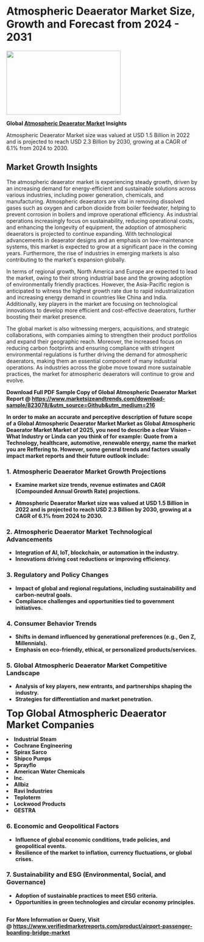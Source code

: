 <H1>Atmospheric Deaerator Market Size, Growth and Forecast from 2024 - 2031</H1><img class="aligncenter size-medium wp-image-584254" src="https://thirdeyenews.in/wp-content/uploads/2024/09/Global-Market-Research-300x168.jpeg" alt="" width="300" height="168" /><p><strong>Global&nbsp;<a href="https://www.marketsizeandtrends.com/download-sample/823078/&amp;utm_source=Github&utm_medium=216">Atmospheric Deaerator Market</a> Insights</strong></p><p>Atmospheric Deaerator Market size was valued at USD 1.5 Billion in 2022 and is projected to reach USD 2.3 Billion by 2030, growing at a CAGR of 6.1% from 2024 to 2030.</p><p><h2>Market Growth Insights</h2> <p>The atmospheric deaerator market is experiencing steady growth, driven by an increasing demand for energy-efficient and sustainable solutions across various industries, including power generation, chemicals, and manufacturing. Atmospheric deaerators are vital in removing dissolved gases such as oxygen and carbon dioxide from boiler feedwater, helping to prevent corrosion in boilers and improve operational efficiency. As industrial operations increasingly focus on sustainability, reducing operational costs, and enhancing the longevity of equipment, the adoption of atmospheric deaerators is projected to continue expanding. With technological advancements in deaerator designs and an emphasis on low-maintenance systems, this market is expected to grow at a significant pace in the coming years. Furthermore, the rise of industries in emerging markets is also contributing to the market's expansion globally.</p> <p><strong></strong></p> <p>In terms of regional growth, North America and Europe are expected to lead the market, owing to their strong industrial base and the growing adoption of environmentally friendly practices. However, the Asia-Pacific region is anticipated to witness the highest growth rate due to rapid industrialization and increasing energy demand in countries like China and India. Additionally, key players in the market are focusing on technological innovations to develop more efficient and cost-effective deaerators, further boosting their market presence.</p> <p>The global market is also witnessing mergers, acquisitions, and strategic collaborations, with companies aiming to strengthen their product portfolios and expand their geographic reach. Moreover, the increased focus on reducing carbon footprints and ensuring compliance with stringent environmental regulations is further driving the demand for atmospheric deaerators, making them an essential component of many industrial operations. As industries across the globe move toward more sustainable practices, the market for atmospheric deaerators will continue to grow and evolve.</p> <p><strong></p><p><span class=""><strong>Download Full PDF Sample Copy of Global Atmospheric Deaerator Market Report</strong> @ <a href="https://www.marketsizeandtrends.com/download-sample/823078/&amp;utm_source=Github&utm_medium=216" target="_blank">https://www.marketsizeandtrends.com/download-sample/823078/&amp;utm_source=Github&utm_medium=216</a></span></p><p>In order to make an accurate and perceptive description of future scope of a Global&nbsp;Atmospheric Deaerator Market Market as Global&nbsp;Atmospheric Deaerator Market Market of 2025, you need to describe a clear Vision &ndash; What Industry or Linda can you think of for example: Quote from a Technology, healthcare, automotive, renewable energy, name the market you are Reffering to. However, some general trends and factors usually impact market reports and their future outlook include:</p><h3>1.&nbsp;<strong>Atmospheric Deaerator Market Growth Projections</strong></h3><ul><li>Examine market size trends, revenue estimates and CAGR (Compounded Annual Growth Rate) projections.</li><li><p>Atmospheric Deaerator Market size was valued at USD 1.5 Billion in 2022 and is projected to reach USD 2.3 Billion by 2030, growing at a CAGR of 6.1% from 2024 to 2030.</p></li></ul><h3>2.&nbsp;<strong>Atmospheric Deaerator Market Technological Advancements</strong></h3><ul><li>Integration of AI, IoT, blockchain, or automation in the industry.</li><li>Innovations driving cost reductions or improving efficiency.</li></ul><h3>3.&nbsp;<strong>Regulatory and Policy Changes</strong></h3><ul><li>Impact of global and regional regulations, including sustainability and carbon-neutral goals.</li><li>Compliance challenges and opportunities tied to government initiatives.</li></ul><h3>4.&nbsp;<strong>Consumer Behavior Trends</strong></h3><ul><li>Shifts in demand influenced by generational preferences (e.g., Gen Z, Millennials).</li><li>Emphasis on eco-friendly, ethical, or personalized products/services.</li></ul><h3>5.&nbsp;<strong>Global Atmospheric Deaerator Market Competitive Landscape</strong></h3><ul><li>Analysis of key players, new entrants, and partnerships shaping the industry.</li><li>Strategies for differentiation and market penetration.</li></ul><p data-pm-slice="1 1 []"><span style="color: inherit; font-family: inherit; font-size: 25px;">Top Global Atmospheric Deaerator Market Companies</span></p><div class="" data-test-id=""><p><li>Industrial Steam</li><li> Cochrane Engineering</li><li> Spirax Sarco</li><li> Shipco Pumps</li><li> Sprayflo</li><li> American Water Chemicals</li><li>Inc.</li><li> Allbiz</li><li> Ravi Industries</li><li> Teploterm</li><li> Lockwood Products</li><li> GESTRA</li></p></div><h3>6.&nbsp;<strong>Economic and Geopolitical Factors</strong></h3><ul><li>Influence of global economic conditions, trade policies, and geopolitical events.</li><li>Resilience of the market to inflation, currency fluctuations, or global crises.</li></ul><h3>7.&nbsp;<strong>Sustainability and ESG (Environmental, Social, and Governance)</strong></h3><ul><li>Adoption of sustainable practices to meet ESG criteria.</li><li>Opportunities in green technologies and circular economy principles.</li></ul><h2><strong style="font-size: 14px;">For More Information or Query, Visit @&nbsp;</strong><a style="background-color: #ffffff; font-size: 14px;" href="https://www.marketsizeandtrends.com/report/atmospheric-deaerator-market/" target="_blank">https://www.verifiedmarketreports.com/product/airport-passenger-boarding-bridge-market</a></h2>
